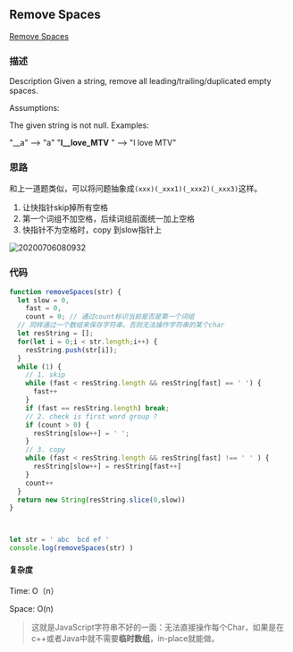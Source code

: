 ## Remove Spaces

[Remove Spaces](https://app.laicode.io/app/problem/281)

### 描述

Description
Given a string, remove all leading/trailing/duplicated empty spaces.

Assumptions:

The given string is not null.
Examples:

"__a" --> "a"
"__I__love_MTV__ " --> "I love MTV"

### 思路

和上一道题类似，可以将问题抽象成`(xxx)(_xxx1)(_xxx2)(_xxx3)`这样。

1. 让快指针skip掉所有空格
2. 第一个词组不加空格，后续词组前面统一加上空格
3. 快指针不为空格时，copy 到slow指针上

![20200706080932]( https://supyyy-1259673491.cos.ap-beijing.myqcloud.com/2020/pictures20200706080932.png)

### 代码

```js
function removeSpaces(str) {
  let slow = 0,
    fast = 0,
    count = 0; // 通过count标识当前是否是第一个词组
  // 同样通过一个数组来保存字符串，否则无法操作字符串的某个char
  let resString = [];
  for(let i = 0;i < str.length;i++) {
    resString.push(str[i]);
  }  
  while (1) {
    // 1. skip
    while (fast < resString.length && resString[fast] == ' ') {
      fast++
    }
    if (fast == resString.length) break;
    // 2. check is first word group ?
    if (count > 0) {
      resString[slow++] = ' ';
    }
    // 3. copy
    while (fast < resString.length && resString[fast] !== ' ' ) {
      resString[slow++] = resString[fast++]
    }
    count++
  }
  return new String(resString.slice(0,slow))
}



let str = ' abc  bcd ef '
console.log(removeSpaces(str) )
```

#### 复杂度

Time: O（n）

Space: O(n)

> 这就是JavaScript字符串不好的一面：无法直接操作每个Char，如果是在c++或者Java中就不需要**临时数组**，in-place就能做。
